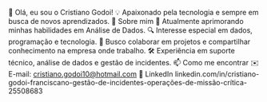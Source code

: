 👋 Olá, eu sou o Cristiano Godoi!
💡 Apaixonado pela tecnologia e sempre em busca de novos aprendizados.
🚀 Sobre mim
🎯 Atualmente aprimorando minhas habilidades em Análise de Dados.
🔍 Interesse especial em dados, programação e tecnologia.
🤝 Busco colaborar em projetos e compartilhar conhecimento na empresa onde trabalho.
🛠 Experiência em suporte técnico, análise de dados e gestão de incidentes.
📫 Como me encontrar
✉️ E-mail: cristiano.godoi10@hotmail.com
🔗 LinkedIn linkedin.com/in/cristiano-godoi-franciscano-gestão-de-incidentes-operações-de-missão-crítica-25508683

